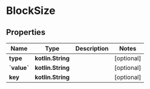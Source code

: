 
# BlockSize

## Properties
Name | Type | Description | Notes
------------ | ------------- | ------------- | -------------
**type** | **kotlin.String** |  |  [optional]
**&#x60;value&#x60;** | **kotlin.String** |  |  [optional]
**key** | **kotlin.String** |  |  [optional]



